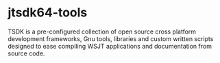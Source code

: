 # jtsdk64-tools
TSDK is a pre-configured collection of open source cross platform development frameworks, Gnu tools, libraries and custom written scripts designed to ease compiling WSJT applications and documentation from source code.
